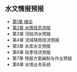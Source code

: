 ## 水文情报预报
- [第1章 绪论](chpater1.md)
- [第2章 水情信息测报](chpater2.md)
- 第3章 河段洪水预报
- 第4章 流域降雨径流预报
- 第5章 水库水文预报
- 第6章 枯季径流预报
- 第7章 预报方案编制与作业预报
- 第8章 水情业务系统